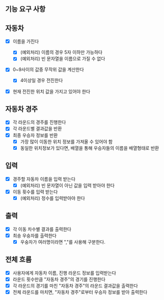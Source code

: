 ## 기능 요구 사항

## 자동차

- [x] 이름을 가진다

  - [x] (예외처리) 이름의 경우 5자 이하만 가능하다
  - [x] (예외처리) 빈 문자열을 이름으로 가질 수 없다

- [x] 0~9사이의 값중 무작위 값을 계산한다

  - [x] 4이상일 경우 전진한다

- [x] 현재 전진한 위치 값을 가지고 있어야 한다

## 자동차 경주

- [x] 각 라운드의 경주를 진행한다
- [x] 각 라운드별 결과값을 반환
- [x] 최종 우승자 정보를 반환
  - [x] 가장 많이 이동한 위치 정보를 가져올 수 있어야 함
  - [x] 동일한 위치정보가 있다면, 배열을 통해 우승자들의 이름을 배열형태로 반환

## 입력

- [x] 경주할 자동차 이름을 입력 받는다
  - [x] (예외처리) 빈 문자열이 아닌 값을 입력 받아야 한다
- [x] 이동 횟수를 입력 받는다
  - [x] (예외처리) 정수를 입력받아야 한다

## 출력

- [x] 각 이동 차수별 결과를 출력한다
- [x] 최송 우숭자를 출력한다
  - [x] 우숭자가 여러명이라면 ","를 사용해 구분한다.

## 전체 흐름

- [x] 사용자에게 자동차 이름, 진행 라운드 정보를 입력받는다
- [x] 라운드 횟수만큼 "자동차 경주"의 경기를 진행한다
- [x] 각 라운드의 경기를 마친 "자동차 경주"의 라운드 결과값을 출력한다
- [x] 전체 라운드를 마치면, "자동차 경주"로부터 우승자 정보를 받아 출력한다

